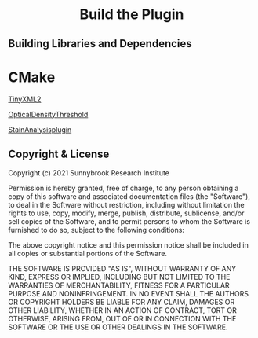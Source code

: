 <h1 align="center">Build the Plugin</h1>

## Building Libraries and Dependencies






# CMake

[TinyXML2](https://github.com/leethomason/tinyxml2.git)

[OpticalDensityThreshold](https://github.com/sedeen-piip-plugins/OpticalDensityThreshold.git)

[StainAnalysisplugin](https://github.com/sedeen-piip-plugins/StainAnalysis-plugin.git)



## Copyright & License

Copyright (c) 2021 Sunnybrook Research Institute

Permission is hereby granted, free of charge, to any person obtaining a copy
of this software and associated documentation files (the "Software"), to deal
in the Software without restriction, including without limitation the rights
to use, copy, modify, merge, publish, distribute, sublicense, and/or sell
copies of the Software, and to permit persons to whom the Software is
furnished to do so, subject to the following conditions:

The above copyright notice and this permission notice shall be included in all
copies or substantial portions of the Software.

THE SOFTWARE IS PROVIDED "AS IS", WITHOUT WARRANTY OF ANY KIND, EXPRESS OR
IMPLIED, INCLUDING BUT NOT LIMITED TO THE WARRANTIES OF MERCHANTABILITY,
FITNESS FOR A PARTICULAR PURPOSE AND NONINFRINGEMENT. IN NO EVENT SHALL THE
AUTHORS OR COPYRIGHT HOLDERS BE LIABLE FOR ANY CLAIM, DAMAGES OR OTHER
LIABILITY, WHETHER IN AN ACTION OF CONTRACT, TORT OR OTHERWISE, ARISING FROM,
OUT OF OR IN CONNECTION WITH THE SOFTWARE OR THE USE OR OTHER DEALINGS IN THE
SOFTWARE.